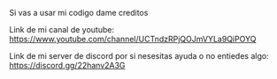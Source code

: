 Si vas a usar mi codigo dame creditos

Link de mi canal de youtube: https://www.youtube.com/channel/UCTndzRPjQOJmVYLa9QiPOYQ 

Link de mi server de discord por si nesesitas ayuda o no entiedes algo: https://discord.gg/22hanv2A3G
